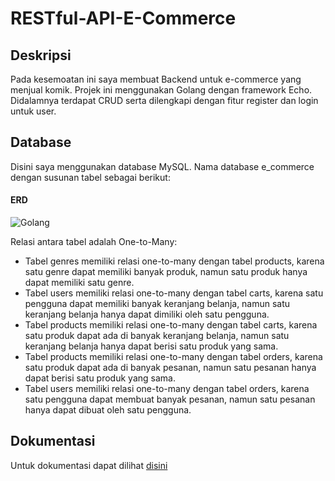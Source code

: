 # RESTful-API-E-Commerce

## Deskripsi
Pada kesemoatan ini saya membuat Backend untuk e-commerce yang menjual komik. Projek ini menggunakan Golang dengan framework Echo. Didalamnya terdapat CRUD serta dilengkapi dengan fitur register dan login untuk user.

## Database
Disini saya menggunakan database MySQL. Nama database e_commerce dengan susunan tabel sebagai berikut:
#### ERD
![Golang](https://github.com/thoha29/RESTful-API-E-Commerce/assets/113443657/7bde615a-5cd7-4933-853a-235907f832d7)

Relasi antara tabel adalah One-to-Many:
- Tabel genres memiliki relasi one-to-many dengan tabel products, karena satu genre dapat memiliki banyak produk, namun satu produk hanya dapat memiliki satu genre.
- Tabel users memiliki relasi one-to-many dengan tabel carts, karena satu pengguna dapat memiliki banyak keranjang belanja, namun satu keranjang belanja hanya dapat dimiliki oleh satu pengguna.
- Tabel products memiliki relasi one-to-many dengan tabel carts, karena satu produk dapat ada di banyak keranjang belanja, namun satu keranjang belanja hanya dapat berisi satu produk yang sama.
- Tabel products memiliki relasi one-to-many dengan tabel orders, karena satu produk dapat ada di banyak pesanan, namun satu pesanan hanya dapat berisi satu produk yang sama.
- Tabel users memiliki relasi one-to-many dengan tabel orders, karena satu pengguna dapat membuat banyak pesanan, namun satu pesanan hanya dapat dibuat oleh satu pengguna.

## Dokumentasi
Untuk dokumentasi dapat dilihat [disini](Dokumentasi)
